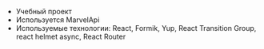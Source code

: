 - Учебный проект 
- Используется MarvelApi 
- Используемые технологии: React, Formik, Yup, React Transition Group, react helmet async, React Router
